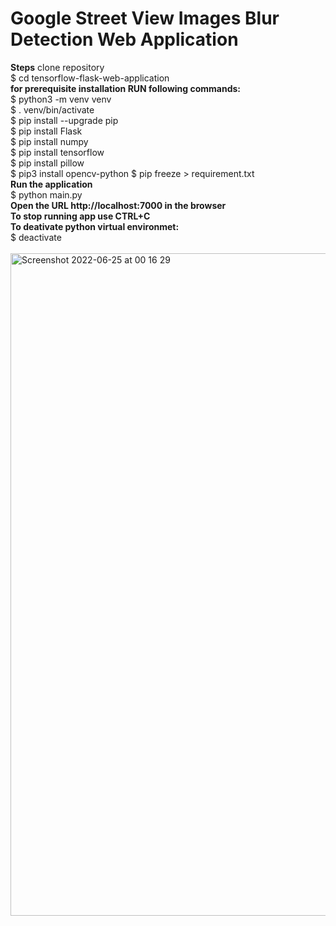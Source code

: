# Google Street View Images Blur Detection Web Application  
**Steps** 
clone repository<br/>
$ cd tensorflow-flask-web-application<br/>
**for prerequisite installation RUN following commands:**<br/>
$ python3 -m venv venv <br/>
$ . venv/bin/activate <br/>
$ pip install --upgrade pip <br/>
$ pip install Flask <br/>
$ pip install numpy <br/>
$ pip install tensorflow <br/>
$ pip install pillow <br/>
$ pip3 install opencv-python
$ pip freeze > requirement.txt  <br/>
**Run the application**<br/>
$ python main.py<br/>
**Open the URL http://localhost:7000 in the browser**<br/>
**To stop running app use CTRL+C**<br/>
**To deativate python virtual environmet:**<br/>
$ deactivate <br/>  
<img width="1060" alt="Screenshot 2022-06-25 at 00 16 29" src="https://user-images.githubusercontent.com/43514418/175700009-cdf84fdb-9f44-4c8d-9811-17db33e984f7.png">
